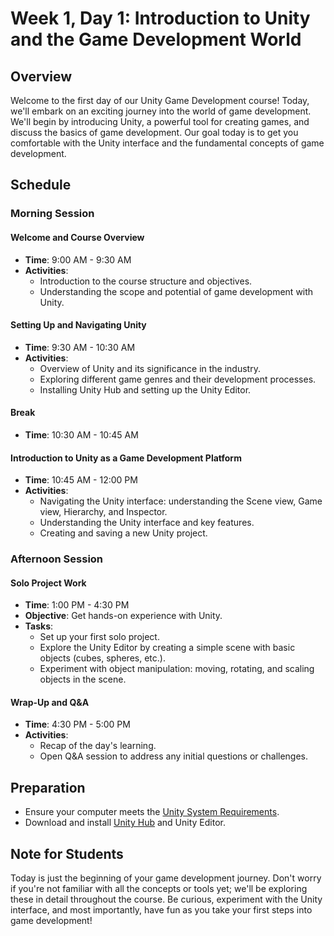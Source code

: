 # Week 1, Day 1: Introduction to Unity and the Game Development World

## Overview

Welcome to the first day of our Unity Game Development course! Today, we'll embark on an exciting journey into the world of game development. We'll begin by introducing Unity, a powerful tool for creating games, and discuss the basics of game development. Our goal today is to get you comfortable with the Unity interface and the fundamental concepts of game development.

## Schedule

### Morning Session

#### Welcome and Course Overview
- **Time**: 9:00 AM - 9:30 AM
- **Activities**:
  - Introduction to the course structure and objectives.
  - Understanding the scope and potential of game development with Unity.

#### Setting Up and Navigating Unity
- **Time**: 9:30 AM - 10:30 AM
- **Activities**:
  - Overview of Unity and its significance in the industry.
  - Exploring different game genres and their development processes.
  - Installing Unity Hub and setting up the Unity Editor.

#### Break
- **Time**: 10:30 AM - 10:45 AM

#### Introduction to Unity as a Game Development Platform
- **Time**: 10:45 AM - 12:00 PM
- **Activities**:
  - Navigating the Unity interface: understanding the Scene view, Game view, Hierarchy, and Inspector.
  - Understanding the Unity interface and key features.
  - Creating and saving a new Unity project.

### Afternoon Session

#### Solo Project Work
- **Time**: 1:00 PM - 4:30 PM
- **Objective**: Get hands-on experience with Unity.
- **Tasks**:
  - Set up your first solo project.
  - Explore the Unity Editor by creating a simple scene with basic objects (cubes, spheres, etc.).
  - Experiment with object manipulation: moving, rotating, and scaling objects in the scene.

#### Wrap-Up and Q&A
- **Time**: 4:30 PM - 5:00 PM
- **Activities**:
  - Recap of the day's learning.
  - Open Q&A session to address any initial questions or challenges.

## Preparation

- Ensure your computer meets the [Unity System Requirements](https://unity3d.com/unity/system-requirements).
- Download and install [Unity Hub](https://unity3d.com/get-unity/download) and Unity Editor.

## Note for Students

Today is just the beginning of your game development journey. Don't worry if you're not familiar with all the concepts or tools yet; we'll be exploring these in detail throughout the course. Be curious, experiment with the Unity interface, and most importantly, have fun as you take your first steps into game development!